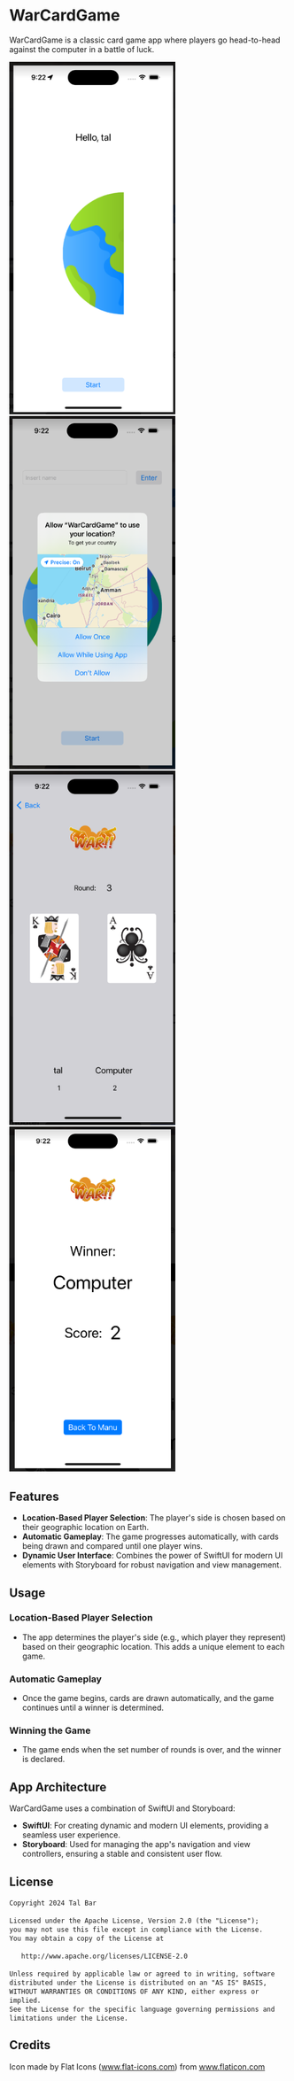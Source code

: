 # WarCardGame

WarCardGame is a classic card game app where players go head-to-head against the computer in a battle of luck.


<img src="https://github.com/TalBar4444/WarCardGame/blob/main/img_start.png" width="300">
<img src="https://github.com/TalBar4444/WarCardGame/blob/main/img_location.png" width="300">
<img src="https://github.com/TalBar4444/WarCardGame/blob/main/img_game.png" width="300">
<img src="https://github.com/TalBar4444/WarCardGame/blob/main/img_end.png" width="300">

## Features

- **Location-Based Player Selection**: The player's side is chosen based on their geographic location on Earth.
- **Automatic Gameplay**: The game progresses automatically, with cards being drawn and compared until one player wins.
- **Dynamic User Interface**: Combines the power of SwiftUI for modern UI elements with Storyboard for robust navigation and view management.

## Usage

### Location-Based Player Selection
- The app determines the player's side (e.g., which player they represent) based on their geographic location. This adds a unique element to each game.

### Automatic Gameplay
- Once the game begins, cards are drawn automatically, and the game continues until a winner is determined. 

### Winning the Game
- The game ends when the set number of rounds is over, and the winner is declared.

## App Architecture

WarCardGame uses a combination of SwiftUI and Storyboard:

- **SwiftUI**: For creating dynamic and modern UI elements, providing a seamless user experience.
- **Storyboard**: Used for managing the app's navigation and view controllers, ensuring a stable and consistent user flow.

## License

    Copyright 2024 Tal Bar

    Licensed under the Apache License, Version 2.0 (the "License");
    you may not use this file except in compliance with the License.
    You may obtain a copy of the License at

       http://www.apache.org/licenses/LICENSE-2.0

    Unless required by applicable law or agreed to in writing, software
    distributed under the License is distributed on an "AS IS" BASIS,
    WITHOUT WARRANTIES OR CONDITIONS OF ANY KIND, either express or implied.
    See the License for the specific language governing permissions and
    limitations under the License.

## Credits
Icon made by Flat Icons (www.flat-icons.com) from www.flaticon.com
